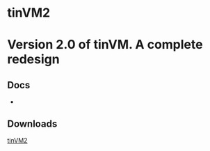 # tinVM2

Version 2.0 of tinVM. A complete redesign
====

## Docs
-

## Downloads
[tinVM2](https://gitlab.com/pi_pi3/tinVM2)
